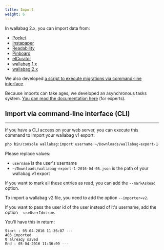 ```yaml
---
title: Import
weight: 6
---
```


In wallabag 2.x, you can import data from:

-   [Pocket](Pocket.md)
-   [Instapaper](Instapaper.md)
-   [Readability](Readability.md)
-   [Pinboard](Pinboard.md)
-   [elCurator](Elcurator.md)
-   [wallabag 1.x](wallabagv1.md)
-   [wallabag 2.x](wallabagv2.md)

We also developed [a script to execute migrations via command-line
interface](#import-via-command-line-interface-cli).

Because imports can take ages, we developed an asynchronous tasks
system. [You can read the documentation here](../../admin/asynchronous.md)
(for experts).

## Import via command-line interface (CLI)
---------------------------------------

If you have a CLI access on your web server, you can execute this
command to import your wallabag v1 export:

```bash
php bin/console wallabag:import username ~/Downloads/wallabag-export-1-2016-04-05.json --env=prod
```

Please replace values:

-   `username` is the user's username
-   `~/Downloads/wallabag-export-1-2016-04-05.json` is the path of your
    wallabag v1 export

If you want to mark all these entries as read, you can add the
`--markAsRead` option.

To import a wallabag v2 file, you need to add the option
`--importer=v2`.

If you want to pass the user id of the user instead of it's username,
add the option `--useUserId=true`.

You'll have this in return:

```
Start : 05-04-2016 11:36:07 ---
403 imported
0 already saved
End : 05-04-2016 11:36:09 ---
```
